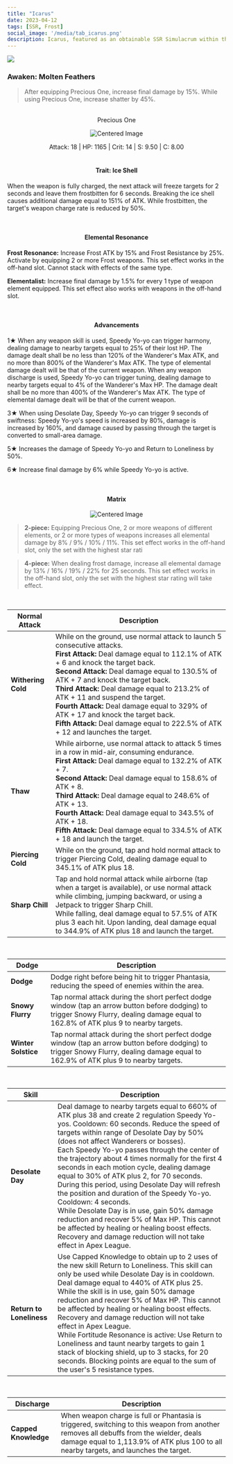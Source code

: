 ```yaml
---
title: "Icarus"
date: 2023-04-12
tags: [SSR, Frost]
social_image: '/media/tab_icarus.png'
description: Icarus, featured as an obtainable SSR Simulacrum within the simulacrum system, associated with the weapon Precious One.
---
```


![](https://i.postimg.cc/nc3TW9zx/Simulacrum-Icarus-Awaken.webp)

### Awaken: Molten Feathers
> After equipping Precious One, increase final damage by 15%. While using Precious One, increase shatter by 45%.
</br>

<center>Precious One</center>



<p align="center">
    <img src="https://i.postimg.cc/43Lc1pN7/Icon-Weapon-Precious-One.webp" alt="Centered Image">
</p>

<center>
Attack: 18 | HP: 1165 | Crit: 14 | S: 9.50 | C: 8.00
</center>


</br>

<h4 style="text-align: center;"> Trait: Ice Shell </h4>


When the weapon is fully charged, the next attack will freeze targets for 2 seconds and leave them frostbitten for 6 seconds. Breaking the ice shell causes additional damage equal to 151% of ATK. While frostbitten, the target's weapon charge rate is reduced by 50%.

</br>

<h4 style="text-align: center;"> Elemental Resonance </h4> 

**Frost Resonance:** Increase Frost ATK by 15% and Frost Resistance by 25%. Activate by equipping 2 or more Frost weapons. This set effect works in the off-hand slot. Cannot stack with effects of the same type.

**Elementalist:** Increase final damage by 1.5% for every 1 type of weapon element equipped. This set effect also works with weapons in the off-hand slot.

</br>

<h4 style="text-align: center;"> Advancements </h4>



1★ When any weapon skill is used, Speedy Yo-yo can trigger harmony, dealing damage to nearby targets equal to 25% of their lost HP. The damage dealt shall be no less than 120% of the Wanderer's Max ATK, and no more than 800% of the Wanderer's Max ATK. The type of elemental damage dealt will be that of the current weapon. When any weapon discharge is used, Speedy Yo-yo can trigger tuning, dealing damage to nearby targets equal to 4% of the Wanderer's Max HP. The damage dealt shall be no more than 400% of the Wanderer's Max ATK. The type of elemental damage dealt will be that of the current weapon.


3★ When using Desolate Day, Speedy Yo-yo can trigger 9 seconds of swiftness: Speedy Yo-yo's speed is increased by 80%, damage is increased by 160%, and damage caused by passing through the target is converted to small-area damage.


5★ Increases the damage of Speedy Yo-yo and Return to Loneliness by 50%.

6★ Increase final damage by 6% while Speedy Yo-yo is active.

</br>

<h4 style="text-align: center;"> Matrix </h4>

<p align="center">
    <img src="https://telegra.ph/file/5e674f3c026a413a49344.png" alt="Centered Image">
</p>

> **2-piece:** Equipping Precious One, 2 or more weapons of different elements, or 2 or more types of weapons increases all elemental damage by 8% / 9% / 10% / 11%. This set effect works in the off-hand slot, only the set with the highest star rati

> **4-piece:** When dealing frost damage, increase all elemental damage by 13% / 16% / 19% / 22% for 25 seconds. This set effect works in the off-hand slot, only the set with the highest star rating will take effect.


</br>




| Normal Attack | Description |
| --- | --- |
| **Withering Cold** | While on the ground, use normal attack to launch 5 consecutive attacks. </br> **First Attack:** Deal damage equal to 112.1% of ATK + 6 and knock the target back. </br> **Second Attack:** Deal damage equal to 130.5% of ATK + 7 and knock the target back. </br> **Third Attack:** Deal damage equal to 213.2% of ATK + 11 and suspend the target. </br> **Fourth Attack:** Deal damage equal to 329% of ATK + 17 and knock the target back. </br> **Fifth Attack:** Deal damage equal to 222.5% of ATK + 12 and launches the target.
| **Thaw** | While airborne, use normal attack to attack 5 times in a row in mid-air, consuming endurance. </br> **First Attack:** Deal damage equal to 132.2% of ATK + 7. </br> **Second Attack:** Deal damage equal to 158.6% of ATK + 8. </br> **Third Attack:** Deal damage equal to 248.6% of ATK + 13. </br> **Fourth Attack:** Deal damage equal to 343.5% of ATK + 18. </br> **Fifth Attack:** Deal damage equal to 334.5% of ATK + 18 and launch the target.
| **Piercing Cold** | While on the ground, tap and hold normal attack to trigger Piercing Cold, dealing damage equal to 345.1% of ATK plus 18.
| **Sharp Chill** | Tap and hold normal attack while airborne (tap when a target is available), or use normal attack while climbing, jumping backward, or using a Jetpack to trigger Sharp Chill.<br>While falling, deal damage equal to 57.5% of ATK plus 3 each hit. Upon landing, deal damage equal to 344.9% of ATK plus 18 and launch the target.


</br>

| Dodge | Description |
| --- | --- |
| **Dodge** | Dodge right before being hit to trigger Phantasia, reducing the speed of enemies within the area.
| **Snowy Flurry** | Tap normal attack during the short perfect dodge window (tap an arrow button before dodging) to trigger Snowy Flurry, dealing damage equal to 162.8% of ATK plus 9 to nearby targets.
| **Winter Solstice** | Tap normal attack during the short perfect dodge window (tap an arrow button before dodging) to trigger Snowy Flurry, dealing damage equal to 162.9% of ATK plus 9 to nearby targets.

</br>




| Skill | Description |
| --- | --- |
| **Desolate Day** | Deal damage to nearby targets equal to 660% of ATK plus 38 and create 2 regulation Speedy Yo-yos. Cooldown: 60 seconds. Reduce the speed of targets within range of Desolate Day by 50% (does not affect Wanderers or bosses).<br>Each Speedy Yo-yo passes through the center of the trajectory about 4 times normally for the first 4 seconds in each motion cycle, dealing damage equal to 30% of ATK plus 2, for 70 seconds. During this period, using Desolate Day will refresh the position and duration of the Speedy Yo-yo. Cooldown: 4 seconds.<br>While Desolate Day is in use, gain 50% damage reduction and recover 5% of Max HP. This cannot be affected by healing or healing boost effects. Recovery and damage reduction will not take effect in Apex League.
| **Return to Loneliness** | Use Capped Knowledge to obtain up to 2 uses of the new skill Return to Loneliness. This skill can only be used while Desolate Day is in cooldown. Deal damage equal to 440% of ATK plus 25. While the skill is in use, gain 50% damage reduction and recover 5% of Max HP. This cannot be affected by healing or healing boost effects. Recovery and damage reduction will not take effect in Apex League.<br>While Fortitude Resonance is active: Use Return to Loneliness and taunt nearby targets to gain 1 stack of blocking shield, up to 3 stacks, for 20 seconds. Blocking points are equal to the sum of the user's 5 resistance types.

</br>



|Discharge| Description |
| --- | --- |
| **Capped Knowledge** | When weapon charge is full or Phantasia is triggered, switching to this weapon from another removes all debuffs from the wielder, deals damage equal to 1,113.9% of ATK plus 100 to all nearby targets, and launches the target.

